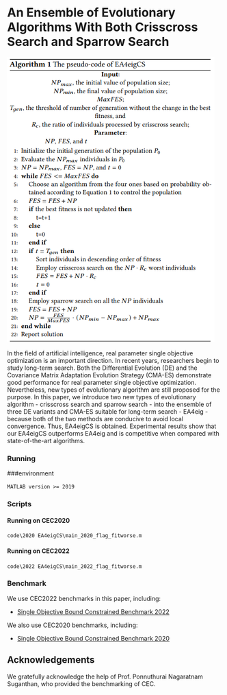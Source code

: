# An Ensemble of Evolutionary Algorithms With Both Crisscross Search and Sparrow Search



![pseudo code](pseudo-code.png)

In the field of artificial intelligence, real parameter single objective optimization is an important direction. In recent years, researchers begin to study long-term search. Both the Differential Evolution (DE) and the Covariance Matrix Adaptation Evolution Strategy (CMA-ES) demonstrate good performance for real parameter single objective optimization.  Nevertheless, new types of evolutionary algorithm are still proposed for the purpose. In this paper, we introduce two new types of evolutionary algorithm - crisscross search and sparrow search - into the ensemble of three DE variants and CMA-ES suitable for long-term search - EA4eig - because both of the two methods are conducive to avoid local convergence.
Thus, EA4eigCS is obtained. Experimental results show that our EA4eigCS outperforms EA4eig and is competitive when compared with state-of-the-art algorithms.

### Running

###environment
```
MATLAB version >= 2019
```
### Scripts
#### Running on CEC2020
```
code\2020 EA4eigCS\main_2020_flag_fitworse.m
```
#### Running on CEC2022
```
code\2022 EA4eigCS\main_2022_flag_fitworse.m
```
### Benchmark

We use CEC2022 benchmarks in this paper, including:

* [Single Objective Bound Constrained Benchmark 2022](https://github.com/P-N-Suganthan/2022-SO-BO) 

We also use CEC2020 benchmarks, including:

* [Single Objective Bound Constrained Benchmark 2020](https://github.com/P-N-Suganthan/2020-Bound-Constrained-Opt-Benchmark)





## Acknowledgements

We gratefully acknowledge the help of Prof. Ponnuthurai Nagaratnam Suganthan, who provided the benchmarking of CEC.
